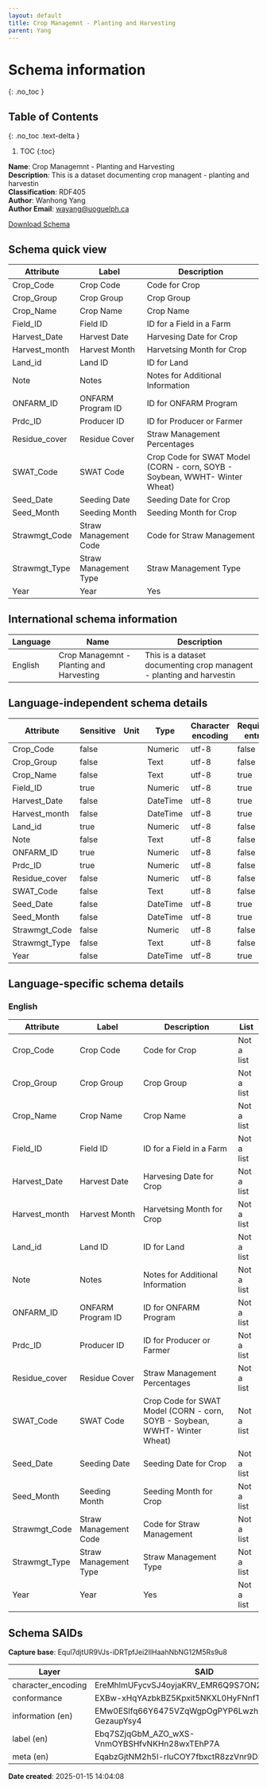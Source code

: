 ```yaml
---
layout: default  
title: Crop Managemnt - Planting and Harvesting  
parent: Yang
---
```


# Schema information
{: .no_toc }

## Table of Contents
{: .no_toc .text-delta }

1. TOC
{:toc}

**Name**: Crop Managemnt - Planting and Harvesting  
**Description**: This is a dataset documenting crop managent - planting and harvestin  
**Classification**: RDF405  
**Author**: Wanhong Yang  
**Author Email**: wayang@uoguelph.ca 

[Download Schema](Crop_Planting_Harvesting_OCA_bundel.zip)

## Schema quick view

| Attribute | Label | Description |
| --- | --- | --- |
| Crop_Code | Crop Code | Code for Crop |
| Crop_Group | Crop Group | Crop Group |
| Crop_Name | Crop Name | Crop Name |
| Field_ID | Field ID | ID for a Field in a Farm |
| Harvest_Date | Harvest Date | Harvesing Date for Crop |
| Harvest_month | Harvest Month | Harvetsing Month for Crop |
| Land_id | Land ID | ID for Land |
| Note | Notes | Notes for Additional Information |
| ONFARM_ID | ONFARM Program ID | ID for ONFARM Program |
| Prdc_ID | Producer ID | ID for Producer or Farmer |
| Residue_cover | Residue Cover | Straw Management Percentages |
| SWAT_Code | SWAT Code | Crop Code for SWAT Model (CORN - corn, SOYB - Soybean, WWHT- Winter Wheat) |
| Seed_Date | Seeding Date | Seeding Date for Crop |
| Seed_Month | Seeding Month | Seeding Month for Crop |
| Strawmgt_Code | Straw Management Code | Code for Straw Management |
| Strawmgt_Type | Straw Management Type | Straw Management Type |
| Year | Year | Yes |

## International schema information

| Language | Name | Description |
| --- | --- | --- |
| English | Crop Managemnt - Planting and Harvesting | This is a dataset documenting crop managent - planting and harvestin |

## Language-independent schema details

| Attribute | Sensitive | Unit | Type | Character encoding | Required entry |
| --- | --- | --- | --- | --- | --- |
| Crop_Code | false |  | Numeric | utf-8 | false |
| Crop_Group | false |  | Text | utf-8 | false |
| Crop_Name | false |  | Text | utf-8 | true |
| Field_ID | true |  | Numeric | utf-8 | true |
| Harvest_Date | false |  | DateTime | utf-8 | true |
| Harvest_month | false |  | DateTime | utf-8 | true |
| Land_id | true |  | Numeric | utf-8 | false |
| Note | false |  | Text | utf-8 | false |
| ONFARM_ID | true |  | Numeric | utf-8 | false |
| Prdc_ID | true |  | Numeric | utf-8 | false |
| Residue_cover | false |  | Numeric | utf-8 | false |
| SWAT_Code | false |  | Text | utf-8 | false |
| Seed_Date | false |  | DateTime | utf-8 | true |
| Seed_Month | false |  | DateTime | utf-8 | true |
| Strawmgt_Code | false |  | Numeric | utf-8 | false |
| Strawmgt_Type | false |  | Text | utf-8 | false |
| Year | false |  | DateTime | utf-8 | true |

## Language-specific schema details

### English

| Attribute | Label | Description | List |
| --- | --- | --- | --- |
| Crop_Code | Crop Code | Code for Crop | Not a list |
| Crop_Group | Crop Group | Crop Group | Not a list |
| Crop_Name | Crop Name | Crop Name | Not a list |
| Field_ID | Field ID | ID for a Field in a Farm | Not a list |
| Harvest_Date | Harvest Date | Harvesing Date for Crop | Not a list |
| Harvest_month | Harvest Month | Harvetsing Month for Crop | Not a list |
| Land_id | Land ID | ID for Land | Not a list |
| Note | Notes | Notes for Additional Information | Not a list |
| ONFARM_ID | ONFARM Program ID | ID for ONFARM Program | Not a list |
| Prdc_ID | Producer ID | ID for Producer or Farmer | Not a list |
| Residue_cover | Residue Cover | Straw Management Percentages | Not a list |
| SWAT_Code | SWAT Code | Crop Code for SWAT Model (CORN - corn, SOYB - Soybean, WWHT- Winter Wheat) | Not a list |
| Seed_Date | Seeding Date | Seeding Date for Crop | Not a list |
| Seed_Month | Seeding Month | Seeding Month for Crop | Not a list |
| Strawmgt_Code | Straw Management Code | Code for Straw Management | Not a list |
| Strawmgt_Type | Straw Management Type | Straw Management Type | Not a list |
| Year | Year | Yes | Not a list |

## Schema SAIDs

**Capture base**: Equl7djtUR9VJs-iDRTpfJei2IlHaahNbNG12M5Rs9u8

| Layer | SAID |
| --- | --- |
| character_encoding | EreMhlmUFycvSJ4oyjaKRV_EMR6Q9S7ON2muAxbalWnM |
| conformance | EXBw-xHqYAzbkBZ5Kpxit5NKXL0HyFNnfT_b8_2peO1g |
| information (en) | EMw0ESlfq66Y6475VZqWgpOgPYP6Lwzhm-GezaupYsy4 |
| label (en) | Ebq7SZjqGbM_AZO_wXS-VnmOYBSHfvNKHn28wxTEhP7A |
| meta (en) | EqabzGjtNM2h5l-rIuCOY7fbxctR8zzVnr9DS5WFBeqs |

**Date created**: 2025-01-15 14:04:08

